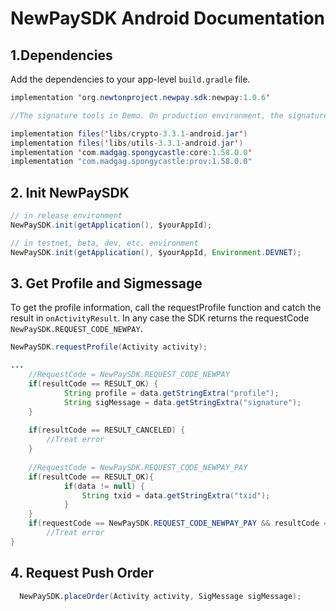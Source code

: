﻿# NewPaySDK Android Documentation

## 1.Dependencies

Add the dependencies to your app-level `build.gradle` file.

```java
implementation 'org.newtonproject.newpay.sdk:newpay:1.0.6'

//The signature tools in Demo. On production environment, the signature information must be from server.

implementation files('libs/crypto-3.3.1-android.jar')
implementation files('libs/utils-3.3.1-android.jar')
implementation 'com.madgag.spongycastle:core:1.58.0.0'
implementation "com.madgag.spongycastle:prov:1.58.0.0"
```

## 2. Init NewPaySDK

```java
// in release environment
NewPaySDK.init(getApplication(), $yourAppId);

// in testnet, beta, dev, etc. environment
NewPaySDK.init(getApplication(), $yourAppId, Environment.DEVNET);
```

## 3. Get Profile and Sigmessage

To get the profile information, call the requestProfile function and catch the result in `onActivityResult`.
In any case the SDK returns the requestCode `NewPaySDK.REQUEST_CODE_NEWPAY`.

```java
NewPaySDK.requestProfile(Activity activity);

...
	//RequestCode = NewPaySDK.REQUEST_CODE_NEWPAY
	if(resultCode == RESULT_OK) {
            String profile = data.getStringExtra("profile");
            String sigMessage = data.getStringExtra("signature");
	}
	
	if(resultCode == RESULT_CANCELED) {
        //Treat error
    }
        
	//RequestCode = NewPaySDK.REQUEST_CODE_NEWPAY_PAY
    if(resultCode == RESULT_OK){
            if(data != null) {
                String txid = data.getStringExtra("txid");
            }
	}
	if(requestCode == NewPaySDK.REQUEST_CODE_NEWPAY_PAY && resultCode == RESULT_CANCELED){
        //Treat error
}

```

## 4. Request Push Order

```java
  NewPaySDK.placeOrder(Activity activity, SigMessage sigMessage);

```
